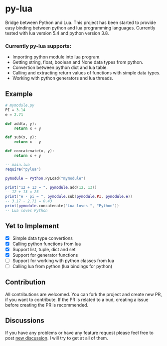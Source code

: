 # py-lua
Bridge between Python and Lua.
This project has been started to provide easy binding between python and lua programming languages. Currently tested with lua version 5.4 and python version 3.8.

### Currently py-lua supports:
- Importing python module into lua program.
- Getting string, float, boolean and None data types from python.
- Convertion between python dict and lua table.
- Calling and extracting return values of functions with simple data types.
- Working with python generators and lua threads.

## Example
```python
# mymodule.py
PI = 3.14
e = 2.71

def add(x, y):
    return x + y

def sub(x, y):
    return x - y

def concatenate(x, y):
    return x + y
```

```lua
-- main.lua
require("pylua")

pymodule = Python.PyLoad("mymodule")

print("12 + 13 = ", pymodule.add(12, 13))
-- 12 + 13 = 25
print("e - pi = ", pymodule.sub(pymodule.PI, pymodule.e))
-- 3.17 - 2.71 = 0.43
print(pymodule.concatenate("Lua loves ", "Python"))
-- Lua loves Python
```

<!-- ## Building
To compile py-lua in linux. First install the required dependencies:
- python3-dev
- lua5.4
- liblua5.4-dev
- gcc

In ubuntu run

```bash
sudo apt-get install python3-dev lua5.4 liblua5.4-dev gcc -y
```

Clone the repository

```bash
git clone https://github.com/Vipul-Cariappa/py-lua.git
```

Build using gcc

```bash 
cd py-lua/src

gcc -fPIC -shared -o pylua.so convert.c lua_py.c py_lua.c -Iheader $(pkg-config --cflags --libs lua5.4) $(pkg-config --cflags --libs python3)
```

Copy the shared library pylua.so file to the working directory of your project.

If you face any problems while building please ask for help [here](https://github.com/Vipul-Cariappa/py-lua/discussions/new). -->


## Yet to Implement
- [x] Simple data type convertions
- [x] Calling python functions from lua
- [x] Support list, tuple, dict and set
- [x] Support for generator functions
- [ ] Support for working with python classes from lua
- [ ] Calling lua from python (lua bindings for python)

## Contribution
All contributions are welcomed. 
You can fork the project and create new PR, if you want to contribute. 
If the PR is related to a bud, creating a issue before creating the PR is recommended.

## Discussions
If you have any problems or have any feature request please feel free to post [new discussion](https://github.com/Vipul-Cariappa/py-lua/discussions/new). I will try to get at all of them.
